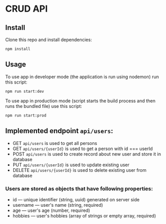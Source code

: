 # CRUD API

## Install
Clone this repo and install dependencies:
```shell
npm install
```

## Usage
To use app in developer mode (the application is run using nodemon) run this script:
```shell
npm run start:dev
```
To use app in production mode (script starts the build process and then runs the bundled file) use this script:
```shell
npm run start:prod
```

## Implemented endpoint ```api/users```:
- GET ```api/users``` is used to get all persons
- GET ```api/users/{userId}``` is used to get a person with id === userId
- POST ```api/users``` is used to create record about new user and store it in database
- PUT ```api/users/{userId}``` is used to update existing user
- DELETE ```api/users/{userId}``` is used to delete existing user from database

### Users are stored as objects that have following properties:
- id — unique identifier (string, uuid) generated on server side
- username — user's name (string, required)
- age — user's age (number, required)
- hobbies — user's hobbies (array of strings or empty array, required)
